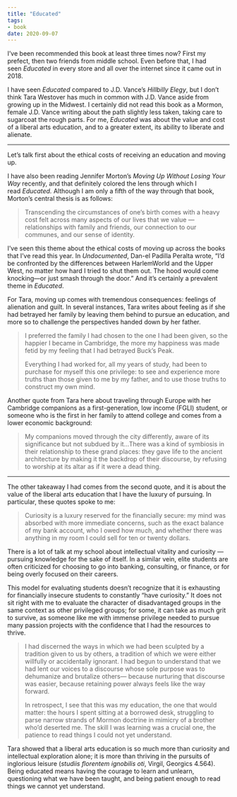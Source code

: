 ```yaml
---
title: "Educated"
tags:
- book
date: 2020-09-07
---
```

I’ve been recommended this book at least three times now? First my prefect, then two friends from middle school. Even before that, I had seen _Educated_ in every store and all over the internet since it came out in 2018.

I have seen _Educated_ compared to J.D. Vance’s _Hillbilly Elegy_, but I don’t think Tara Westover has much in common with J.D. Vance aside from growing up in the Midwest. I certainly did not read this book as a Mormon, female J.D. Vance writing about the path slightly less taken, taking care to sugarcoat the rough parts. For me, _Educated_ was about the value and cost of a liberal arts education, and to a greater extent, its ability to liberate and alienate.

---

Let’s talk first about the ethical costs of receiving an education and moving up.

I have also been reading Jennifer Morton’s _Moving Up Without Losing Your Way_ recently, and that definitely colored the lens through which I read _Educated._ Although I am only a fifth of the way through that book, Morton’s central thesis is as follows:

> Transcending the circumstances of one’s birth comes with a heavy cost felt across many aspects of our lives that we value — relationships with family and friends, our connection to our communes, and our sense of identity.

I’ve seen this theme about the ethical costs of moving up across the books that I’ve read this year. In _Undocumented_, Dan-el Padilla Peralta wrote, “I’d be confronted by the differences between HarlemWorld and the Upper West, no matter how hard I tried to shut them out. The hood would come knocking—or just smash through the door.” And it’s certainly a prevalent theme in _Educated_.

For Tara, moving up comes with tremendous consequences: feelings of alienation and guilt. In several instances, Tara writes about feeling as if she had betrayed her family by leaving them behind to pursue an education, and more so to challenge the perspectives handed down by her father.

> I preferred the family I had chosen to the one I had been given, so the happier I became in Cambridge, the more my happiness was made fetid by my feeling that I had betrayed Buck’s Peak.
> 
> Everything I had worked for, all my years of study, had been to purchase for myself this one privilege: to see and experience more truths than those given to me by my father, and to use those truths to construct my own mind.

Another quote from Tara here about traveling through Europe with her Cambridge companions as a first-generation, low income (FGLI) student, or someone who is the first in her family to attend college and comes from a lower economic background:

> My companions moved through the city differently, aware of its significance but not subdued by it...There was a kind of symbiosis in their relationship to these grand places: they gave life to the ancient architecture by making it the backdrop of their discourse, by refusing to worship at its altar as if it were a dead thing.

---

The other takeaway I had comes from the second quote, and it is about the value of the liberal arts education that I have the luxury of pursuing. In particular, these quotes spoke to me:

> Curiosity is a luxury reserved for the financially secure: my mind was absorbed with more immediate concerns, such as the exact balance of my bank account, who I owed how much, and whether there was anything in my room I could sell for ten or twenty dollars.

There is a lot of talk at my school about intellectual vitality and curiosity — pursuing knowledge for the sake of itself. In a similar vein, elite students are often criticized for choosing to go into banking, consulting, or finance, or for being overly focused on their careers.

This model for evaluating students doesn’t recognize that it is exhausting for financially insecure students to constantly “have curiosity.” It does not sit right with me to evaluate the character of disadvantaged groups in the same context as other privileged groups; for some, it can take as much grit to survive, as someone like me with immense privilege needed to pursue many passion projects with the confidence that I had the resources to thrive.

> I had discerned the ways in which we had been sculpted by a tradition given to us by others, a tradition of which we were either willfully or accidentally ignorant. I had begun to understand that we had lent our voices to a discourse whose sole purpose was to dehumanize and brutalize others— because nurturing that discourse was easier, because retaining power always feels like the way forward.
> 
> In retrospect, I see that this was my education, the one that would matter: the hours I spent sitting at a borrowed desk, struggling to parse narrow strands of Mormon doctrine in mimicry of a brother who’d deserted me. The skill I was learning was a crucial one, the patience to read things I could not yet understand.

Tara showed that a liberal arts education is so much more than curiosity and intellectual exploration alone; it is more than thriving in the pursuits of inglorious leisure (_studiis florentem ignobilis oti_, Virgil, Georgics 4.564). Being educated means having the courage to learn and unlearn, questioning what we have been taught, and being patient enough to read things we cannot yet understand.